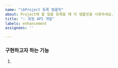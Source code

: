 ```yaml
---
name: "\bProject 등록 템플릿"
about: Project에 할 일을 등록할 때 이 템플릿을 사용하세요.
title: "✨ 회원 API 개발"
labels: enhancement
assignees: ''

---
```


### 구현하고자 하는 기능

1.
